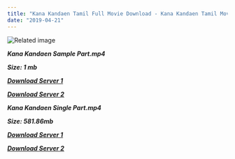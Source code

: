 ```yaml
---
title: "Kana Kandaen Tamil Full Movie Download - Kana Kandaen Tamil Movie Download"
date: "2019-04-21"
---
```


![Related image](https://i.ytimg.com/vi/0p8T4k2BsLE/movieposter.jpg)

**_Kana Kandaen Sample Part.mp4_**

**_Size: 1 mb_**

**_[Download Server 1](http://b6.wetransfer.vip/files/{5d952673edb986a3e6232bd1dc09e7f07ef1103dd7939917627d2e7266b78107}20Actor{5d952673edb986a3e6232bd1dc09e7f07ef1103dd7939917627d2e7266b78107}20Hits{5d952673edb986a3e6232bd1dc09e7f07ef1103dd7939917627d2e7266b78107}20Collection/Srikanth{5d952673edb986a3e6232bd1dc09e7f07ef1103dd7939917627d2e7266b78107}20Movies{5d952673edb986a3e6232bd1dc09e7f07ef1103dd7939917627d2e7266b78107}20Collections/Kana{5d952673edb986a3e6232bd1dc09e7f07ef1103dd7939917627d2e7266b78107}20Kandaen{5d952673edb986a3e6232bd1dc09e7f07ef1103dd7939917627d2e7266b78107}20(2005)/Kana{5d952673edb986a3e6232bd1dc09e7f07ef1103dd7939917627d2e7266b78107}20Kandaen{5d952673edb986a3e6232bd1dc09e7f07ef1103dd7939917627d2e7266b78107}20(2005){5d952673edb986a3e6232bd1dc09e7f07ef1103dd7939917627d2e7266b78107}20Sample{5d952673edb986a3e6232bd1dc09e7f07ef1103dd7939917627d2e7266b78107}20HD.mp4)_**

**_[Download Server 2](http://b6.wetransfer.vip/files/{5d952673edb986a3e6232bd1dc09e7f07ef1103dd7939917627d2e7266b78107}20Actor{5d952673edb986a3e6232bd1dc09e7f07ef1103dd7939917627d2e7266b78107}20Hits{5d952673edb986a3e6232bd1dc09e7f07ef1103dd7939917627d2e7266b78107}20Collection/Srikanth{5d952673edb986a3e6232bd1dc09e7f07ef1103dd7939917627d2e7266b78107}20Movies{5d952673edb986a3e6232bd1dc09e7f07ef1103dd7939917627d2e7266b78107}20Collections/Kana{5d952673edb986a3e6232bd1dc09e7f07ef1103dd7939917627d2e7266b78107}20Kandaen{5d952673edb986a3e6232bd1dc09e7f07ef1103dd7939917627d2e7266b78107}20(2005)/Kana{5d952673edb986a3e6232bd1dc09e7f07ef1103dd7939917627d2e7266b78107}20Kandaen{5d952673edb986a3e6232bd1dc09e7f07ef1103dd7939917627d2e7266b78107}20(2005){5d952673edb986a3e6232bd1dc09e7f07ef1103dd7939917627d2e7266b78107}20Sample{5d952673edb986a3e6232bd1dc09e7f07ef1103dd7939917627d2e7266b78107}20HD.mp4)_**

**_Kana Kandaen Single Part.mp4_**

**_Size: 581.86mb_**

**_[Download Server 1](http://b6.wetransfer.vip/files/{5d952673edb986a3e6232bd1dc09e7f07ef1103dd7939917627d2e7266b78107}20Actor{5d952673edb986a3e6232bd1dc09e7f07ef1103dd7939917627d2e7266b78107}20Hits{5d952673edb986a3e6232bd1dc09e7f07ef1103dd7939917627d2e7266b78107}20Collection/Srikanth{5d952673edb986a3e6232bd1dc09e7f07ef1103dd7939917627d2e7266b78107}20Movies{5d952673edb986a3e6232bd1dc09e7f07ef1103dd7939917627d2e7266b78107}20Collections/Kana{5d952673edb986a3e6232bd1dc09e7f07ef1103dd7939917627d2e7266b78107}20Kandaen{5d952673edb986a3e6232bd1dc09e7f07ef1103dd7939917627d2e7266b78107}20(2005)/Kana{5d952673edb986a3e6232bd1dc09e7f07ef1103dd7939917627d2e7266b78107}20Kandaen{5d952673edb986a3e6232bd1dc09e7f07ef1103dd7939917627d2e7266b78107}20(2005){5d952673edb986a3e6232bd1dc09e7f07ef1103dd7939917627d2e7266b78107}20Single{5d952673edb986a3e6232bd1dc09e7f07ef1103dd7939917627d2e7266b78107}20Part{5d952673edb986a3e6232bd1dc09e7f07ef1103dd7939917627d2e7266b78107}20HD.mp4)_**

**_[Download Server 2](http://b6.wetransfer.vip/files/{5d952673edb986a3e6232bd1dc09e7f07ef1103dd7939917627d2e7266b78107}20Actor{5d952673edb986a3e6232bd1dc09e7f07ef1103dd7939917627d2e7266b78107}20Hits{5d952673edb986a3e6232bd1dc09e7f07ef1103dd7939917627d2e7266b78107}20Collection/Srikanth{5d952673edb986a3e6232bd1dc09e7f07ef1103dd7939917627d2e7266b78107}20Movies{5d952673edb986a3e6232bd1dc09e7f07ef1103dd7939917627d2e7266b78107}20Collections/Kana{5d952673edb986a3e6232bd1dc09e7f07ef1103dd7939917627d2e7266b78107}20Kandaen{5d952673edb986a3e6232bd1dc09e7f07ef1103dd7939917627d2e7266b78107}20(2005)/Kana{5d952673edb986a3e6232bd1dc09e7f07ef1103dd7939917627d2e7266b78107}20Kandaen{5d952673edb986a3e6232bd1dc09e7f07ef1103dd7939917627d2e7266b78107}20(2005){5d952673edb986a3e6232bd1dc09e7f07ef1103dd7939917627d2e7266b78107}20Single{5d952673edb986a3e6232bd1dc09e7f07ef1103dd7939917627d2e7266b78107}20Part{5d952673edb986a3e6232bd1dc09e7f07ef1103dd7939917627d2e7266b78107}20HD.mp4)_**
